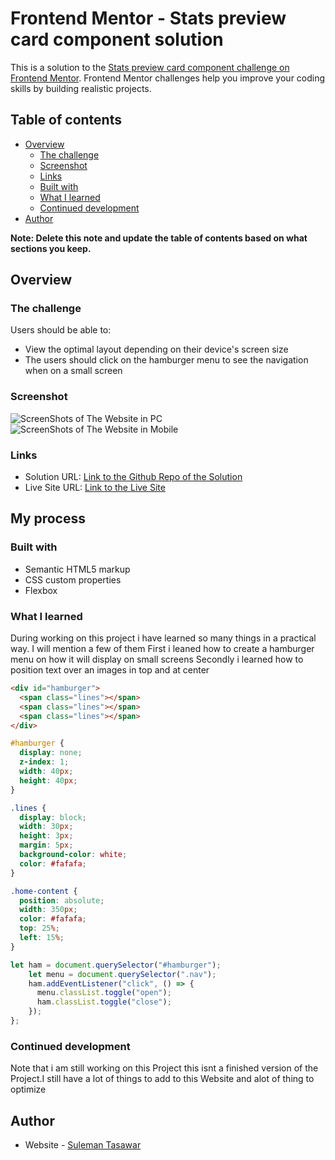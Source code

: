 # Frontend Mentor - Stats preview card component solution

This is a solution to the [Stats preview card component challenge on Frontend Mentor](https://www.frontendmentor.io/challenges/stats-preview-card-component-8JqbgoU62). Frontend Mentor challenges help you improve your coding skills by building realistic projects.

## Table of contents

- [Overview](#overview)
  - [The challenge](#the-challenge)
  - [Screenshot](#screenshot)
  - [Links](#links)
  - [Built with](#built-with)
  - [What I learned](#what-i-learned)
  - [Continued development](#continued-development)
- [Author](#author)

**Note: Delete this note and update the table of contents based on what sections you keep.**

## Overview

### The challenge

Users should be able to:

- View the optimal layout depending on their device's screen size
- The users should click on the hamburger menu to see the navigation when on a small screen

### Screenshot

![ScreenShots of The Website in PC](Screenshots/screenShot(2).png>)
![ScreenShots of The Website in Mobile](Screenshots/screenShot(1).png>)

### Links

- Solution URL: [Link to the Github Repo of the Solution](https://github.com/Suleman-Tasawar/Gemstone-Coffee-Cafe)
- Live Site URL: [Link to the Live Site](https://suleman-tasawar.github.io/Gemstone-Coffee-Cafe/)

## My process

### Built with

- Semantic HTML5 markup
- CSS custom properties
- Flexbox

### What I learned

During working on this project i have learned so many things in a practical way.
I will mention a few of them
First i leaned how to create a hamburger menu on how it will display on small screens
Secondly i learned how to position text over an images in top and at center

```html
<div id="hamburger">
  <span class="lines"></span>
  <span class="lines"></span>
  <span class="lines"></span>
</div>
```

```css
#hamburger {
  display: none;
  z-index: 1;
  width: 40px;
  height: 40px;
}

.lines {
  display: block;
  width: 30px;
  height: 3px;
  margin: 5px;
  background-color: white;
  color: #fafafa;
}

.home-content {
  position: absolute;
  width: 350px;
  color: #fafafa;
  top: 25%;
  left: 15%;
}
```

```js
let ham = document.querySelector("#hamburger");
    let menu = document.querySelector(".nav");
    ham.addEventListener("click", () => {
      menu.classList.toggle("open");
      ham.classList.toggle("close");
    });
};
```

### Continued development

Note that i am still working on this Project this isnt a finished version of the Project.I still have a lot of things to add to this Website and alot of thing to optimize

## Author

- Website - [Suleman Tasawar](https://www.suleman-tasawar-portfolio.on.drv.tw/pages/)
